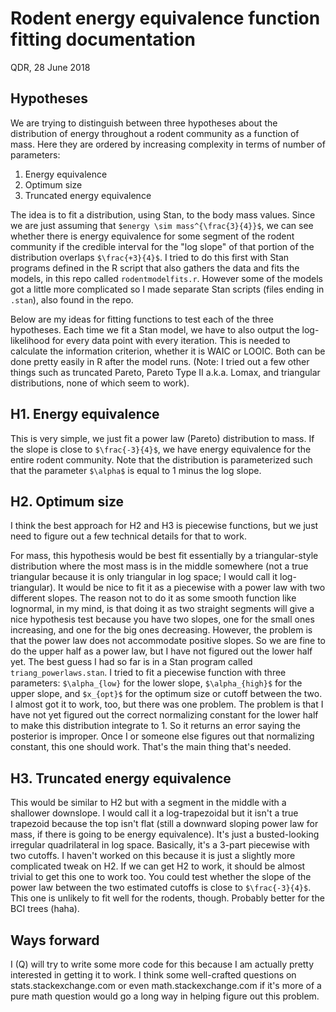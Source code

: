 # Rodent energy equivalence function fitting documentation

QDR, 28 June 2018

## Hypotheses

We are trying to distinguish between three hypotheses about the distribution of energy throughout a rodent community as a function of mass. Here they are ordered by increasing complexity in terms of number of parameters:

1. Energy equivalence
2. Optimum size
3. Truncated energy equivalence

The idea is to fit a distribution, using Stan, to the body mass values. Since we are just assuming that `$energy \sim mass^{\frac{3}{4}}$`, we can see whether there is energy equivalence for some segment of the rodent community if the credible interval for the "log slope" of that portion of the distribution overlaps `$\frac{+3}{4}$`. I tried to do this first with Stan programs defined in the R script that also gathers the data and fits the models, in this repo called `rodentmodelfits.r`. However some of the models got a little more complicated so I made separate Stan scripts (files ending in `.stan`), also found in the repo.

Below are my ideas for fitting functions to test each of the three hypotheses. Each time we fit a Stan model, we have to also output the log-likelihood for every data point with every iteration. This is needed to calculate the information criterion, whether it is WAIC or LOOIC. Both can be done pretty easily in R after the model runs. (Note: I tried out a few other things such as truncated Pareto, Pareto Type II a.k.a. Lomax, and triangular distributions, none of which seem to work). 

## H1. Energy equivalence

This is very simple, we just fit a power law (Pareto) distribution to mass. If the slope is close to `$\frac{-3}{4}$`, we have energy equivalence for the entire rodent community. Note that the distribution is parameterized such that the parameter `$\alpha$` is equal to 1 minus the log slope.

## H2. Optimum size

I think the best approach for H2 and H3 is piecewise functions, but we just need to figure out a few technical details for that to work.

For mass, this hypothesis would be best fit essentially by a triangular-style distribution where the most mass is in the middle somewhere (not a true triangular because it is only triangular in log space; I would call it log-triangular). It would be nice to fit it as a piecewise with a power law with two different slopes. The reason not to do it as some smooth function like lognormal, in my mind, is that doing it as two straight segments will give a nice hypothesis test because you have two slopes, one for the small ones increasing, and one for the big ones decreasing. However, the problem is that the power law does not accommodate positive slopes. So we are fine to do the upper half as a power law, but I have not figured out the lower half yet. The best guess I had so far is in a Stan program called `triang_powerlaws.stan`. I tried to fit a piecewise function with three parameters: `$\alpha_{low}` for the lower slope, `$\alpha_{high}$` for the upper slope, and `$x_{opt}$` for the optimum size or cutoff between the two. I almost got it to work, too, but there was one problem. The problem is that I have not yet figured out the correct normalizing constant for the lower half to make this distribution integrate to 1. So it returns an error saying the posterior is improper. Once I or someone else figures out that normalizing constant, this one should work. That's the main thing that's needed.

## H3. Truncated energy equivalence 

This would be similar to H2 but with a segment in the middle with a shallower downslope. I would call it a log-trapezoidal but it isn't a true trapezoid because the top isn't flat (still a downward sloping power law for mass, if there is going to be energy equivalence). It's just a busted-looking irregular quadrilateral in log space. Basically, it's a 3-part piecewise with two cutoffs. I haven't worked on this because it is just a slightly more complicated tweak on H2. If we can get H2 to work, it should be almost trivial to get this one to work too. You could test whether the slope of the power law between the two estimated cutoffs is close to `$\frac{-3}{4}$`. This one is unlikely to fit well for the rodents, though. Probably better for the BCI trees (haha).

## Ways forward

I (Q) will try to write some more code for this because I am actually pretty interested in getting it to work. I think some well-crafted questions on stats.stackexchange.com or even math.stackexchange.com if it's more of a pure math question would go a long way in helping figure out this problem. 